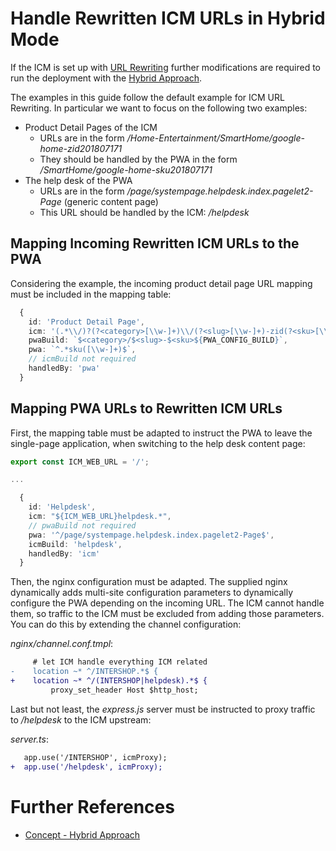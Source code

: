 <!--
kb_guide
kb_pwa
kb_everyone
kb_sync_latest_only
-->
# Handle Rewritten ICM URLs in Hybrid Mode

If the ICM is set up with [URL Rewriting](https://support.intershop.com/kb/index.php/Display/28R955) further modifications are required to run the deployment with the [Hybrid Approach](../concepts/hybrid-approach.md).

The examples in this guide follow the default example for ICM URL Rewriting. In particular we want to focus on the following two examples:

- Product Detail Pages of the ICM
  - URLs are in the form */Home-Entertainment/SmartHome/google-home-zid201807171*
  - They should be handled by the PWA in the form */SmartHome/google-home-sku201807171*
- The help desk of the PWA
  - URLs are in the form */page/systempage.helpdesk.index.pagelet2-Page* (generic content page)
  - This URL should be handled by the ICM: */helpdesk*

## Mapping Incoming Rewritten ICM URLs to the PWA

Considering the example, the incoming product detail page URL mapping must be included in the mapping table:

```typescript
  {
    id: 'Product Detail Page',
    icm: '(.*\\/)?(?<category>[\\w-]+)\\/(?<slug>[\\w-]+)-zid(?<sku>[\\w-]+)$',
    pwaBuild: `$<category>/$<slug>-$<sku>${PWA_CONFIG_BUILD}`,
    pwa: `^.*sku([\\w-]+)$`,
    // icmBuild not required
    handledBy: 'pwa'
  }
```

## Mapping PWA URLs to Rewritten ICM URLs

First, the mapping table must be adapted to instruct the PWA to leave the single-page application, when switching to the help desk content page:

```typescript
export const ICM_WEB_URL = '/';

...

  {
    id: 'Helpdesk',
    icm: "${ICM_WEB_URL}helpdesk.*",
    // pwaBuild not required
    pwa: '^/page/systempage.helpdesk.index.pagelet2-Page$',
    icmBuild: 'helpdesk',
    handledBy: 'icm'
  }
```

Then, the nginx configuration must be adapted. The supplied nginx dynamically adds multi-site configuration parameters to dynamically configure the PWA depending on the incoming URL. The ICM cannot handle them, so traffic to the ICM must be excluded from adding those parameters. You can do this by extending the channel configuration:

_nginx/channel.conf.tmpl_:

```diff
     # let ICM handle everything ICM related
-    location ~* ^/INTERSHOP.*$ {
+    location ~* ^/(INTERSHOP|helpdesk).*$ {
         proxy_set_header Host $http_host;
```

Last but not least, the *express.js* server must be instructed to proxy traffic to */helpdesk* to the ICM upstream:

_server.ts_:

```diff
   app.use('/INTERSHOP', icmProxy);
+  app.use('/helpdesk', icmProxy);
```

# Further References

- [Concept - Hybrid Approach](../concepts/hybrid-approach.md)
